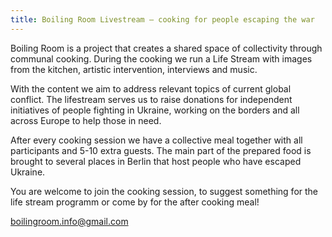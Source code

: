 ```yaml
---
title: Boiling Room Livestream – cooking for people escaping the war
---
```

Boiling Room is a project that creates a shared space of collectivity through communal cooking. During the cooking we run a Life Stream with images from the kitchen, artistic intervention, interviews and music. 

With the content we aim to address relevant topics of current global conflict. The lifestream serves us to raise donations for independent initiatives of people fighting in Ukraine, working on the borders and all across Europe to help those in need. 

After every cooking session we have a collective meal together with all participants and 5-10 extra guests. The main part of the prepared food is brought to several places in Berlin that host people who have escaped Ukraine.  

You are welcome to join the cooking session, to suggest something for the life stream programm or come by for the after cooking meal!  

boilingroom.info@gmail.com


